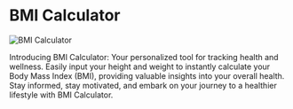# BMI Calculator

![BMI Calculator]("https://res.cloudinary.com/dr1nwz8am/image/upload/v1715851727/flexakademi_sakibsnaz_banner_wwdub6.webp")

Introducing BMI Calculator: Your personalized tool for tracking health and wellness. Easily input your height and weight to instantly calculate your Body Mass Index (BMI), providing valuable insights into your overall health. Stay informed, stay motivated, and embark on your journey to a healthier lifestyle with BMI Calculator.

